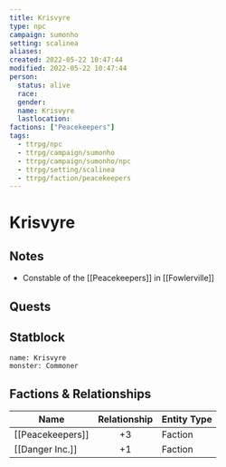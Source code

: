```yaml
---
title: Krisvyre
type: npc
campaign: sumonho
setting: scalinea
aliases: 
created: 2022-05-22 10:47:44
modified: 2022-05-22 10:47:44
person:
  status: alive
  race: 
  gender: 
  name: Krisvyre
  lastlocation: 
factions: ["Peacekeepers"]
tags:
  - ttrpg/npc
  - ttrpg/campaign/sumonho
  - ttrpg/campaign/sumonho/npc
  - ttrpg/setting/scalinea
  - ttrpg/faction/peacekeepers
---
```


# Krisvyre

## Notes

- Constable of the [[Peacekeepers]] in [[Fowlerville]]

## Quests


## Statblock

```statblock
name: Krisvyre
monster: Commoner
```


## Factions & Relationships
| Name             | Relationship | Entity Type |
| ---------------- |:------------:| ----------- |
| [[Peacekeepers]] |      +3      | Faction     | 
| [[Danger Inc.]]  |      +1      | Faction     |



